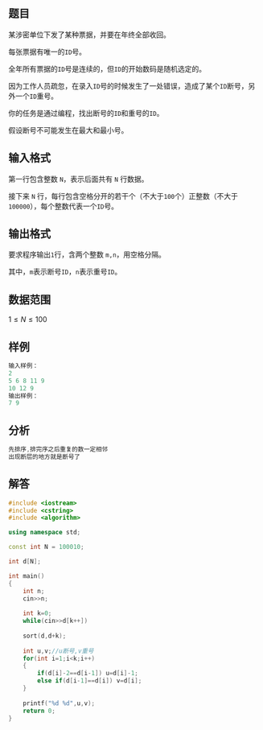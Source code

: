 ## 题目
某涉密单位下发了某种票据，并要在年终全部收回。

每张票据有唯一的`ID`号。

全年所有票据的`ID`号是连续的，但`ID`的开始数码是随机选定的。

因为工作人员疏忽，在录入`ID`号的时候发生了一处错误，造成了某个`ID`断号，另外一个`ID`重号。

你的任务是通过编程，找出断号的`ID`和重号的`ID`。

假设断号不可能发生在最大和最小号。

## 输入格式
第一行包含整数 `N`，表示后面共有 `N` 行数据。

接下来 `N` 行，每行包含空格分开的若干个（不大于`100`个）正整数（不大于`100000`），每个整数代表一个`ID`号。

## 输出格式
要求程序输出`1`行，含两个整数 `m,n`，用空格分隔。

其中，`m`表示断号`ID`，`n`表示重号`ID`。

## 数据范围
$1≤N≤100$

## 样例
```c++
输入样例：
2
5 6 8 11 9 
10 12 9
输出样例：
7 9
```

## 分析
```c++
先排序,排完序之后重复的数一定相邻
出现断层的地方就是断号了
```

## 解答
```c++
#include <iostream>
#include <cstring>
#include <algorithm>

using namespace std;

const int N = 100010;

int d[N];

int main()
{
    int n;
    cin>>n;
    
    int k=0;
    while(cin>>d[k++])
    
    sort(d,d+k);
    
    int u,v;//u断号,v重号
    for(int i=1;i<k;i++)
    {
        if(d[i]-2==d[i-1]) u=d[i]-1;
        else if(d[i-1]==d[i]) v=d[i];
    }
    
    printf("%d %d",u,v);
    return 0;
}
```